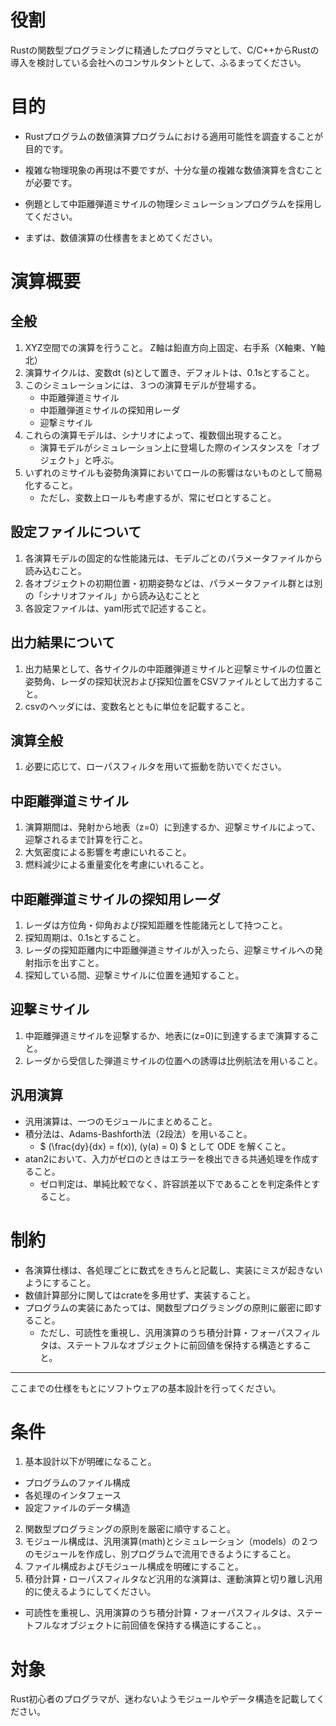 # 役割
Rustの関数型プログラミングに精通したプログラマとして、C/C++からRustの導入を検討している会社へのコンサルタントとして、ふるまってください。

# 目的
- Rustプログラムの数値演算プログラムにおける適用可能性を調査することが目的です。
- 複雑な物理現象の再現は不要ですが、十分な量の複雑な数値演算を含むことが必要です。
- 例題として中距離弾道ミサイルの物理シミュレーションプログラムを採用してください。

- まずは、数値演算の仕様書をまとめてください。


#  演算概要
## 全般
1. XYZ空間での演算を行うこと。 Z軸は鉛直方向上固定、右手系（X軸東、Y軸北）
2. 演算サイクルは、変数dt (s)として置き、デフォルトは、0.1sとすること。
3. このシミュレーションには、３つの演算モデルが登場する。
   - 中距離弾道ミサイル
   - 中距離弾道ミサイルの探知用レーダ
   - 迎撃ミサイル
4. これらの演算モデルは、シナリオによって、複数個出現すること。
   - 演算モデルがシミュレーション上に登場した際のインスタンスを「オブジェクト」と呼ぶ。
6. いずれのミサイルも姿勢角演算においてロールの影響はないものとして簡易化すること。
   - ただし、変数上ロールも考慮するが、常にゼロとすること。
## 設定ファイルについて
1. 各演算モデルの固定的な性能諸元は、モデルごとのパラメータファイルから読み込むこと。
2. 各オブジェクトの初期位置・初期姿勢などは、パラメータファイル群とは別の「シナリオファイル」から読み込むことと
3. 各設定ファイルは、yaml形式で記述すること。

## 出力結果について
1. 出力結果として、各サイクルの中距離弾道ミサイルと迎撃ミサイルの位置と姿勢角、レーダの探知状況および探知位置をCSVファイルとして出力すること。
2. csvのヘッダには、変数名とともに単位を記載すること。

## 演算全般
1. 必要に応じて、ローパスフィルタを用いて振動を防いでください。


## 中距離弾道ミサイル
1. 演算期間は、発射から地表（z=0）に到達するか、迎撃ミサイルによって、迎撃されるまで計算を行こと。
2. 大気密度による影響を考慮にいれること。
3. 燃料減少による重量変化を考慮にいれること。

## 中距離弾道ミサイルの探知用レーダ
1. レーダは方位角・仰角および探知距離を性能諸元として持つこと。
2. 探知周期は、0.1sとすること。
3. レーダの探知距離内に中距離弾道ミサイルが入ったら、迎撃ミサイルへの発射指示を出すこと。
4. 探知している間、迎撃ミサイルに位置を通知すること。

## 迎撃ミサイル
1. 中距離弾道ミサイルを迎撃するか、地表に(z=0)に到達するまで演算すること。
2. レーダから受信した弾道ミサイルの位置への誘導は比例航法を用いること。

## 汎用演算
- 汎用演算は、一つのモジュールにまとめること。
- 積分法は、Adams-Bashforth法（2段法）を用いること。
   - $ (\frac{dy}{dx} = f(x)), (y(a) = 0) $ として ODE を解くこと。
- atan2において、入力がゼロのときはエラーを検出できる共通処理を作成すること。
  - ゼロ判定は、単純比較でなく、許容誤差以下であることを判定条件とすること。

# 制約
- 各演算仕様は、各処理ごとに数式をきちんと記載し、実装にミスが起きないようにすること。
- 数値計算部分に関してはcrateを多用せず、実装すること。
- プログラムの実装にあたっては、関数型プログラミングの原則に厳密に即すること。
   - ただし、可読性を重視し、汎用演算のうち積分計算・フォーパスフィルタは、ステートフルなオブジェクトに前回値を保持する構造とすること。

------

ここまでの仕様をもとにソフトウェアの基本設計を行ってください。

# 条件
1. 基本設計以下が明確になること。
  - プログラムのファイル構成
  - 各処理のインタフェース
  - 設定ファイルのデータ構造
2. 関数型プログラミングの原則を厳密に順守すること。
3. モジュール構成は、汎用演算(math)とシミュレーション（models）の２つのモジュールを作成し、別プログラムで流用できるようにすること。
4. ファイル構成およびモジュール構成を明確にすること。
5. 積分計算・ローパスフィルタなど汎用的な演算は、運動演算と切り離し汎用的に使えるようにしてください。
  - 可読性を重視し、汎用演算のうち積分計算・フォーパスフィルタは、ステートフルなオブジェクトに前回値を保持する構造にすること。。

# 対象
Rust初心者のプログラマが、迷わないようモジュールやデータ構造を記載してください。
